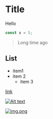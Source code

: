 # Title

Hello

```javascript
const x = 5;
```

> Long time ago

## List

- item1
- item 2
    - item 3

<a href="#">link</script>

![Alt text](images/image-6.png)

![img.png](images/img.png)

<script>alert("hoja")</script>

[//]: # (comment)

<!-- 

commmennent 

-->